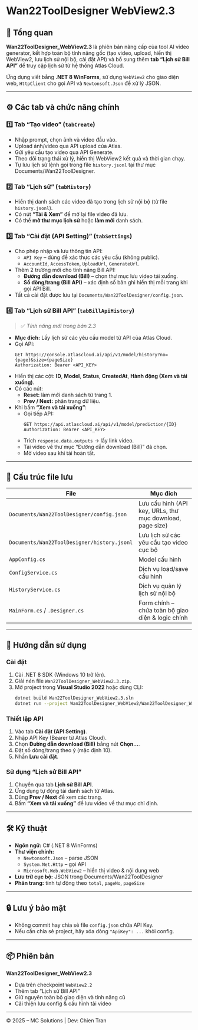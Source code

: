 # Wan22ToolDesigner WebView2.3

## 🧩 Tổng quan
**Wan22ToolDesigner_WebView2.3** là phiên bản nâng cấp của tool AI video generator, kết hợp toàn bộ tính năng gốc (tạo video, upload, hiển thị WebView2, lưu lịch sử nội bộ, cài đặt API) và bổ sung thêm **tab “Lịch sử Bill API”** để truy cập lịch sử từ hệ thống Atlas Cloud.

Ứng dụng viết bằng **.NET 8 WinForms**, sử dụng `WebView2` cho giao diện web, `HttpClient` cho gọi API và `Newtonsoft.Json` để xử lý JSON.

---

## ⚙️ Các tab và chức năng chính

### 1️⃣ Tab “Tạo video” (`tabCreate`)
- Nhập prompt, chọn ảnh và video đầu vào.
- Upload ảnh/video qua API upload của Atlas.
- Gửi yêu cầu tạo video qua API Generate.
- Theo dõi trạng thái xử lý, hiển thị WebView2 kết quả và thời gian chạy.
- Tự lưu lịch sử lệnh gọi trong file `history.jsonl` tại thư mục Documents/Wan22ToolDesigner.

### 2️⃣ Tab “Lịch sử” (`tabHistory`)
- Hiển thị danh sách các video đã tạo trong lịch sử nội bộ (từ file `history.jsonl`).
- Có nút **“Tải & Xem”** để mở lại file video đã lưu.
- Có thể **mở thư mục lịch sử** hoặc **làm mới** danh sách.

### 3️⃣ Tab “Cài đặt (API Setting)” (`tabSettings`)
- Cho phép nhập và lưu thông tin API:
  - `API Key` – dùng để xác thực các yêu cầu (không public).
  - `AccountId`, `AccessToken`, `UploadUrl`, `GenerateUrl`.
- Thêm 2 trường mới cho tính năng Bill API:
  - **Đường dẫn download (Bill)** – chọn thư mục lưu video tải xuống.
  - **Số dòng/trang (Bill API)** – xác định số bản ghi hiển thị mỗi trang khi gọi API Bill.
- Tất cả cài đặt được lưu tại `Documents/Wan22ToolDesigner/config.json`.

### 4️⃣ Tab “Lịch sử Bill API” (`tabBillApiHistory`)
> ✅ *Tính năng mới trong bản 2.3*

- **Mục đích:** Lấy lịch sử các yêu cầu model từ API của Atlas Cloud.
- Gọi API:
  ```http
  GET https://console.atlascloud.ai/api/v1/model/history?no={page}&size={pageSize}
  Authorization: Bearer <API_KEY>
  ```
- Hiển thị các cột: **ID**, **Model**, **Status**, **CreatedAt**, **Hành động (Xem và tải xuống)**.
- Có các nút:
  - **Reset:** làm mới danh sách từ trang 1.
  - **Prev / Next:** phân trang dữ liệu.
- Khi bấm **“Xem và tải xuống”**:
  - Gọi tiếp API:
    ```http
    GET https://api.atlascloud.ai/api/v1/model/prediction/{ID}
    Authorization: Bearer <API_KEY>
    ```
  - Trích `response.data.outputs` → lấy link video.
  - Tải video về thư mục “Đường dẫn download (Bill)” đã chọn.
  - Mở video sau khi tải hoàn tất.

---

## 💾 Cấu trúc file lưu
| File | Mục đích |
|------|-----------|
| `Documents/Wan22ToolDesigner/config.json` | Lưu cấu hình (API key, URLs, thư mục download, page size) |
| `Documents/Wan22ToolDesigner/history.jsonl` | Lưu lịch sử các yêu cầu tạo video cục bộ |
| `AppConfig.cs` | Model cấu hình |
| `ConfigService.cs` | Dịch vụ load/save cấu hình |
| `HistoryService.cs` | Dịch vụ quản lý lịch sử nội bộ |
| `MainForm.cs` / `.Designer.cs` | Form chính – chứa toàn bộ giao diện & logic chính |

---

## 🚀 Hướng dẫn sử dụng

### Cài đặt
1. Cài .NET 8 SDK (Windows 10 trở lên).
2. Giải nén file `Wan22ToolDesigner_WebView2.3.zip`.
3. Mở project trong **Visual Studio 2022** hoặc dùng CLI:
   ```bash
   dotnet build Wan22ToolDesigner_WebView2.3.sln
   dotnet run --project Wan22ToolDesigner_WebView2/Wan22ToolDesigner_WebView2.csproj
   ```

### Thiết lập API
1. Vào tab **Cài đặt (API Setting)**.
2. Nhập API Key (Bearer từ Atlas Cloud).
3. Chọn **Đường dẫn download (Bill)** bằng nút **Chọn...**.
4. Đặt số dòng/trang theo ý (mặc định 10).
5. Nhấn **Lưu cài đặt**.

### Sử dụng “Lịch sử Bill API”
1. Chuyển qua tab **Lịch sử Bill API**.
2. Ứng dụng tự động tải danh sách từ Atlas.
3. Dùng **Prev / Next** để xem các trang.
4. Bấm **“Xem và tải xuống”** để lưu video về thư mục chỉ định.

---

## 🛠️ Kỹ thuật
- **Ngôn ngữ:** C# (.NET 8 WinForms)
- **Thư viện chính:**
  - `Newtonsoft.Json` – parse JSON
  - `System.Net.Http` – gọi API
  - `Microsoft.Web.WebView2` – hiển thị video & nội dung web
- **Lưu trữ cục bộ:** JSON trong Documents/Wan22ToolDesigner
- **Phân trang:** tính tự động theo `total`, `pageNo`, `pageSize`

---

## 🔒 Lưu ý bảo mật
- Không commit hay chia sẻ file `config.json` chứa API Key.
- Nếu cần chia sẻ project, hãy xóa dòng `"ApiKey": ...` khỏi config.

---

## 📦 Phiên bản
**Wan22ToolDesigner_WebView2.3**
- Dựa trên checkpoint `WebView2.2`
- Thêm tab “Lịch sử Bill API”
- Giữ nguyên toàn bộ giao diện và tính năng cũ
- Cải thiện lưu config & cấu hình tải video

---

© 2025 – MC Solutions | Dev: Chien Tran
